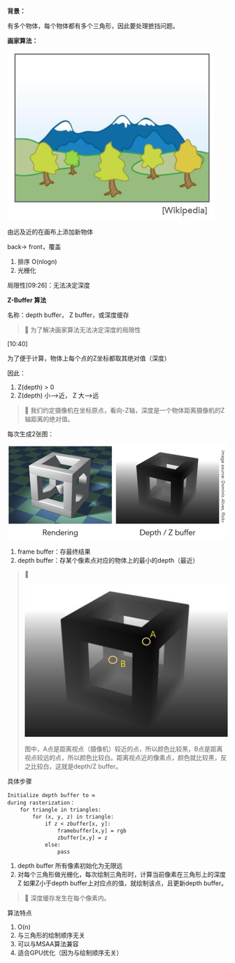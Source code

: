 **背景：**

有多个物体，每个物体都有多个三角形，因此要处理摭挡问题。

**画家算法：**

![](../assets/画家算法.jpg)

由远及近的在画布上添加新物体

back-> front，覆盖

1. 排序 O(nlogn)
2. 光栅化
   
局限性[09:26]：无法决定深度

**Z-Buffer 算法**

名称：depth buffer， Z buffer，或深度缓存

> **&#x1F4CC;** 为了解决画家算法无法决定深度的局限性

[10:40]

为了便于计算，物体上每个点的Z坐标都取其绝对值（深度）

因此：
1. Z(depth) > 0
2. Z(depth) 小-->近， Z 大-->远

> **&#x1F4CC;** 我们约定摄像机在坐标原点，看向-Z轴，深度是一个物体距离摄像机的Z轴距离的绝对值。

每次生成2张图：

![](../assets/zbuffer.jpg)

1. frame buffer：存最终结果
2. depth buffer：存某个像素点对应的物体上的最小的depth（最近）

> **&#x1F4CC;** 
> 
> ![](../assets/depthbuffer.jpg)
> 
>  图中，A点是距离视点（摄像机）较近的点，所以颜色比较黑，B点是距离视点较远的点，所以颜色比较白。距离视点近的像素点，颜色就比较黑，反之比较白，这就是depth/Z buffer。


具体步骤

```
Initialize depth buffer to ∞
during rasterization：
    for triangle in triangles:
        for (x, y, z) in triangle:
            if z < zbuffer[x, y]:
                framebuffer[x,y] = rgb
                zbuffer[x,y] = z
            else:
                pass
```

1. depth buffer 所有像素初始化为无限远
2. 对每个三角形做光栅化，每次绘制三角形时，计算当前像素在三角形上的深度Z
   如果Z小于depth buffer上对应点的值，就绘制该点，且更新depth buffer。

> **&#x1F4CC;** 深度缓存发生在每个像素内。


算法特点
1. O(n)
2. 与三角形的绘制顺序无关
3. 可以与MSAA算法兼容
4. 适合GPU优化（因为与绘制顺序无关）
